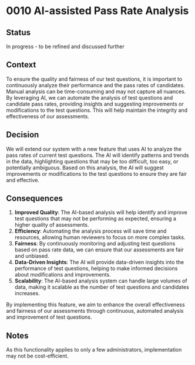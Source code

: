 # 0010 AI-assisted Pass Rate Analysis

## Status

In progress - to be refined and discussed further

## Context

To ensure the quality and fairness of our test questions, it is important to continuously analyze their performance and the pass rates of candidates. Manual analysis can be time-consuming and may not capture all nuances. By leveraging AI, we can automate the analysis of test questions and candidate pass rates, providing insights and suggesting improvements or modifications to the test questions. This will help maintain the integrity and effectiveness of our assessments.

## Decision

We will extend our system with a new feature that uses AI to analyze the pass rates of current test questions. The AI will identify patterns and trends in the data, highlighting questions that may be too difficult, too easy, or potentially ambiguous. Based on this analysis, the AI will suggest improvements or modifications to the test questions to ensure they are fair and effective.

## Consequences

1. **Improved Quality**: The AI-based analysis will help identify and improve test questions that may not be performing as expected, ensuring a higher quality of assessments.
2. **Efficiency**: Automating the analysis process will save time and resources, allowing human reviewers to focus on more complex tasks.
3. **Fairness**: By continuously monitoring and adjusting test questions based on pass rate data, we can ensure that our assessments are fair and unbiased.
4. **Data-Driven Insights**: The AI will provide data-driven insights into the performance of test questions, helping to make informed decisions about modifications and improvements.
5. **Scalability**: The AI-based analysis system can handle large volumes of data, making it scalable as the number of test questions and candidates increases.

By implementing this feature, we aim to enhance the overall effectiveness and fairness of our assessments through continuous, automated analysis and improvement of test questions.

## Notes

As this functionality applies to only a few administrators, implementation may not be cost-efficient.

